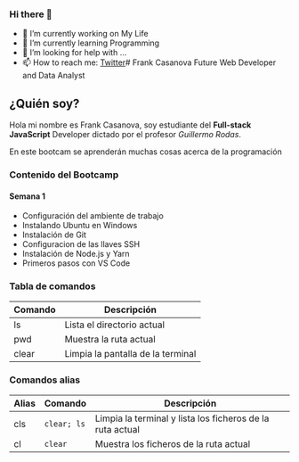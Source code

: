 ### Hi there 👋

- 🔭 I’m currently working on My Life
- 🌱 I’m currently learning Programming
- 🤔 I’m looking for help with ...
- 📫 How to reach me: [Twitter](https://twitter.com/frank_casanovaa)# Frank Casanova
Future Web Developer and Data Analyst

## ¿Quién soy?
Hola mi nombre es Frank Casanova, soy estudiante del **Full-stack JavaScript** Developer dictado por el profesor *Guillermo Rodas*.

En este bootcam se aprenderán muchas cosas acerca de la programación

### Contenido del Bootcamp

#### Semana 1

* Configuración del ambiente de trabajo
* Instalando Ubuntu en Windows
* Instalación de Git
* Configuracion de las llaves SSH
* Instalación de Node.js y Yarn
* Primeros pasos con VS Code

### Tabla de comandos

| Comando | Descripción |
|------|-----|
| ls | Lista el directorio actual |
| pwd | Muestra la ruta actual |
| clear | Limpia la pantalla de la terminal |

### Comandos alias 

| Alias | Comando | Descripción |
|------|-|-----|
| cls |`clear; ls`| Limpia la terminal y lista los ficheros de la ruta actual |
| cl |`clear`| Muestra los ficheros de la ruta actual |